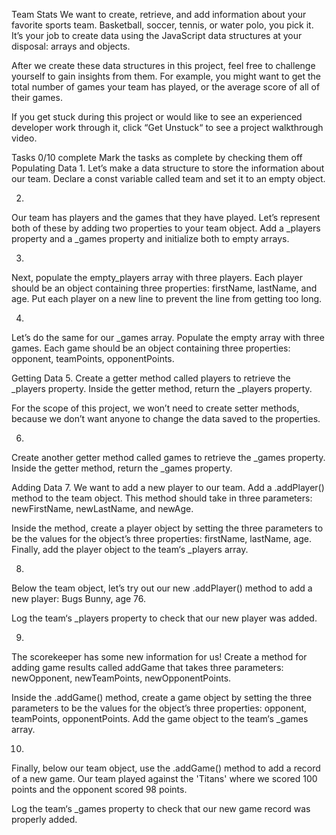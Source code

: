 Team Stats
We want to create, retrieve, and add information about your favorite sports team. Basketball, soccer, tennis, or water polo, you pick it. It’s your job to create data using the JavaScript data structures at your disposal: arrays and objects.

After we create these data structures in this project, feel free to challenge yourself to gain insights from them. For example, you might want to get the total number of games your team has played, or the average score of all of their games.

If you get stuck during this project or would like to see an experienced developer work through it, click “Get Unstuck“ to see a project walkthrough video.

Tasks
0/10 complete
Mark the tasks as complete by checking them off
Populating Data
1.
Let’s make a data structure to store the information about our team. Declare a const variable called team and set it to an empty object.

2.
Our team has players and the games that they have played. Let’s represent both of these by adding two properties to your team object. Add a _players property and a _games property and initialize both to empty arrays.

3.
Next, populate the empty_players array with three players. Each player should be an object containing three properties: firstName, lastName, and age. Put each player on a new line to prevent the line from getting too long.

4.
Let’s do the same for our _games array. Populate the empty array with three games. Each game should be an object containing three properties: opponent, teamPoints, opponentPoints.

Getting Data
5.
Create a getter method called players to retrieve the _players property. Inside the getter method, return the _players property.

For the scope of this project, we won’t need to create setter methods, because we don’t want anyone to change the data saved to the properties.

6.
Create another getter method called games to retrieve the _games property. Inside the getter method, return the _games property.

Adding Data
7.
We want to add a new player to our team. Add a .addPlayer() method to the team object. This method should take in three parameters: newFirstName, newLastName, and newAge.

Inside the method, create a player object by setting the three parameters to be the values for the object’s three properties: firstName, lastName, age. Finally, add the player object to the team‘s _players array.

8.
Below the team object, let’s try out our new .addPlayer() method to add a new player: Bugs Bunny, age 76.

Log the team‘s _players property to check that our new player was added.

9.
The scorekeeper has some new information for us! Create a method for adding game results called addGame that takes three parameters: newOpponent, newTeamPoints, newOpponentPoints.

Inside the .addGame() method, create a game object by setting the three parameters to be the values for the object’s three properties: opponent, teamPoints, opponentPoints. Add the game object to the team‘s _games array.

10.
Finally, below our team object, use the .addGame() method to add a record of a new game. Our team played against the 'Titans' where we scored 100 points and the opponent scored 98 points.

Log the team‘s _games property to check that our new game record was properly added.

